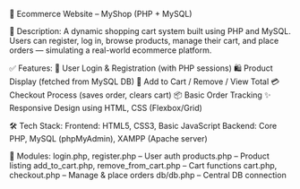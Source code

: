 🛒 Ecommerce Website – MyShop (PHP + MySQL)

📄 Description:
A dynamic shopping cart system built using PHP and MySQL. Users can register, log in, browse products, manage their cart, and place orders — simulating a real-world ecommerce platform.

✅ Features:
🔐 User Login & Registration (with PHP sessions)
🛍️ Product Display (fetched from MySQL DB)
🛒 Add to Cart / Remove / View Total
💳 Checkout Process (saves order, clears cart)
📦 Basic Order Tracking
✨ Responsive Design using HTML, CSS (Flexbox/Grid)

🛠️ Tech Stack:
Frontend: HTML5, CSS3, Basic JavaScript
Backend: Core PHP, MySQL (phpMyAdmin), XAMPP (Apache server)

📁 Modules:
login.php, register.php – User auth
products.php – Product listing
add_to_cart.php, remove_from_cart.php – Cart functions
cart.php, checkout.php – Manage & place orders
db/db.php – Central DB connection

